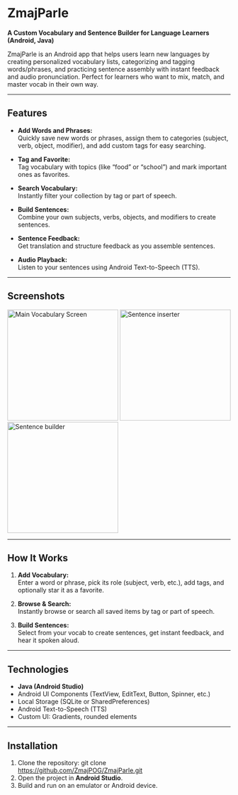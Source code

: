 # ZmajParle

**A Custom Vocabulary and Sentence Builder for Language Learners (Android, Java)**

ZmajParle is an Android app that helps users learn new languages by creating personalized vocabulary lists, categorizing and tagging words/phrases, and practicing sentence assembly with instant feedback and audio pronunciation. Perfect for learners who want to mix, match, and master vocab in their own way.

---

## Features

- **Add Words and Phrases:**  
  Quickly save new words or phrases, assign them to categories (subject, verb, object, modifier), and add custom tags for easy searching.

- **Tag and Favorite:**  
  Tag vocabulary with topics (like “food” or “school”) and mark important ones as favorites.

- **Search Vocabulary:**  
  Instantly filter your collection by tag or part of speech.

- **Build Sentences:**  
  Combine your own subjects, verbs, objects, and modifiers to create sentences.

- **Sentence Feedback:**  
  Get translation and structure feedback as you assemble sentences.

- **Audio Playback:**  
  Listen to your sentences using Android Text-to-Speech (TTS).

---

## Screenshots

<img src="screenshots/screenshot1.jpg" alt="Main Vocabulary Screen" width="250">
<img src="screenshots/screenshot2.jpg" alt="Sentence inserter" width="250">
<img src="screenshots/screenshot3.jpg" alt="Sentence builder" width="250">

---

## How It Works

1. **Add Vocabulary:**  
   Enter a word or phrase, pick its role (subject, verb, etc.), add tags, and optionally star it as a favorite.

2. **Browse & Search:**  
   Instantly browse or search all saved items by tag or part of speech.

3. **Build Sentences:**  
   Select from your vocab to create sentences, get instant feedback, and hear it spoken aloud.

---

## Technologies

- **Java (Android Studio)**
- Android UI Components (TextView, EditText, Button, Spinner, etc.)
- Local Storage (SQLite or SharedPreferences)
- Android Text-to-Speech (TTS)
- Custom UI: Gradients, rounded elements

---

## Installation

1. Clone the repository:
git clone https://github.com/ZmajPOG/ZmajParle.git
3. Open the project in **Android Studio**.
4. Build and run on an emulator or Android device.

